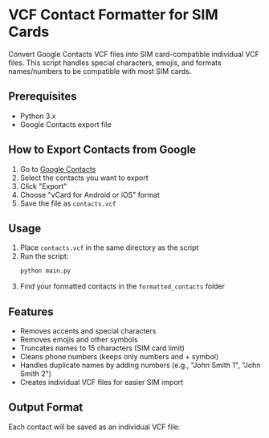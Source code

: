 # VCF Contact Formatter for SIM Cards

Convert Google Contacts VCF files into SIM card-compatible individual VCF files. This script handles special characters, emojis, and formats names/numbers to be compatible with most SIM cards.

## Prerequisites

- Python 3.x
- Google Contacts export file

## How to Export Contacts from Google

1. Go to [Google Contacts](https://contacts.google.com/)
2. Select the contacts you want to export
3. Click "Export"
4. Choose "vCard for Android or iOS" format
5. Save the file as `contacts.vcf`

## Usage

1. Place `contacts.vcf` in the same directory as the script
2. Run the script:
   ```bash
   python main.py
   ```
3. Find your formatted contacts in the `formatted_contacts` folder

## Features

- Removes accents and special characters
- Removes emojis and other symbols
- Truncates names to 15 characters (SIM card limit)
- Cleans phone numbers (keeps only numbers and + symbol)
- Handles duplicate names by adding numbers (e.g., "John Smith 1", "John Smith 2")
- Creates individual VCF files for easier SIM import

## Output Format

Each contact will be saved as an individual VCF file: 